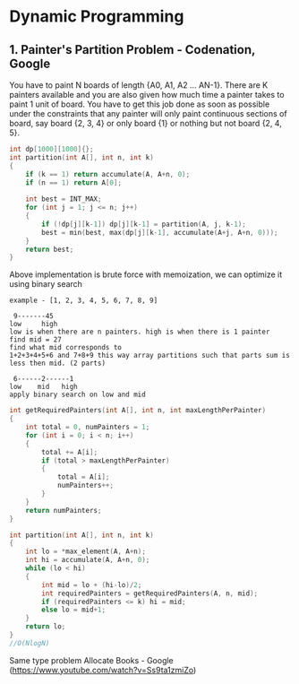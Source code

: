 # Dynamic Programming
## 1. Painter's Partition Problem - Codenation, Google
You have to paint N boards of length {A0, A1, A2 … AN-1}. There are K painters available and you are also given how much time a painter takes to paint 1 unit of board. You have to get this job done as soon as possible under the constraints that any painter will only paint continuous sections of board, say board {2, 3, 4} or only board {1} or nothing but not board {2, 4, 5}.

```c++
int dp[1000][1000]{};
int partition(int A[], int n, int k)
{
    if (k == 1) return accumulate(A, A+n, 0);
    if (n == 1) return A[0];
    
    int best = INT_MAX;
    for (int j = 1; j <= n; j++)
    {
        if (!dp[j][k-1]) dp[j][k-1] = partition(A, j, k-1);
        best = min(best, max(dp[j][k-1], accumulate(A+j, A+n, 0)));
    }
    return best;
}
```

Above implementation is brute force with memoization, we can optimize it using binary search

```
example - [1, 2, 3, 4, 5, 6, 7, 8, 9]

 9-------45
low     high
low is when there are n painters. high is when there is 1 painter
find mid = 27
find what mid corresponds to
1+2+3+4+5+6 and 7+8+9 this way array partitions such that parts sum is less then mid. (2 parts)

 6------2------1
low    mid   high
apply binary search on low and mid
```
```c++
int getRequiredPainters(int A[], int n, int maxLengthPerPainter)
{
    int total = 0, numPainters = 1;
    for (int i = 0; i < n; i++)
    {
        total += A[i];
        if (total > maxLengthPerPainter)
        {
            total = A[i];
            numPainters++;
        }
    }
    return numPainters;
}

int partition(int A[], int n, int k)
{
    int lo = *max_element(A, A+n);
    int hi = accumulate(A, A+n, 0);
    while (lo < hi)
    {
        int mid = lo + (hi-lo)/2;
        int requiredPainters = getRequiredPainters(A, n, mid);
        if (requiredPainters <= k) hi = mid;
        else lo = mid+1;
    }
    return lo;
}
//O(NlogN)
```
Same type problem Allocate Books - Google (https://www.youtube.com/watch?v=Ss9ta1zmiZo)
